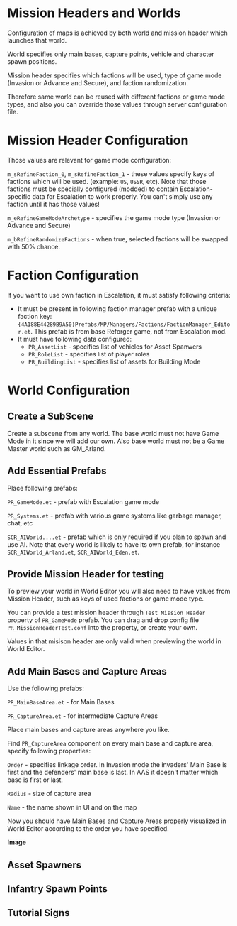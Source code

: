 # Mission Headers and Worlds
Configuration of maps is achieved by both world and mission header which launches that world.

World specifies only main bases, capture points, vehicle and character spawn positions.

Mission header specifies which factions will be used, type of game mode (Invasion or Advance and Secure), and faction randomization.

Therefore same world can be reused with different factions or game mode types, and also you can override those values through server configuration file.

# Mission Header Configuration
Those values are relevant for game mode configuration:

`m_sRefineFaction_0`, `m_sRefineFaction_1` - these values specify keys of factions which will be used. (example: `US`, `USSR`, etc). Note that those factions must be specially configured (modded) to contain Escalation-specific data for Escalation to work properly. You can't simply use any faction until it has those values!

`m_eRefineGameModeArchetype` - specifies the game mode type (Invasion or Advance and Secure)

`m_bRefineRandomizeFactions` - when true, selected factions will be swapped with 50% chance.

# Faction Configuration
If you want to use own faction in Escalation, it must satisfy following criteria:
- It must be present in following faction manager prefab with a unique faction key: `{4A188E44289B9A50}Prefabs/MP/Managers/Factions/FactionManager_Editor.et`. This prefab is from base Reforger game, not from Escalation mod.
- It must have following data configured:
  - `PR_AssetList` - specifies list of vehicles for Asset Spanwers
  - `PR_RoleList` - specifies list of player roles
  - `PR_BuildingList` - specifies list of assets for Building Mode

# World Configuration

## Create a SubScene
Create a subscene from any world. The base world must not have Game Mode in it since we will add our own. Also base world must not be a Game Master world such as GM_Arland.

## Add Essential Prefabs
Place following prefabs:

`PR_GameMode.et` - prefab with Escalation game mode

`PR_Systems.et` - prefab with various game systems like garbage manager, chat, etc

`SCR_AIWorld....et` - prefab which is only required if you plan to spawn and use AI. Note that every world is likely to have its own prefab, for instance `SCR_AIWorld_Arland.et`, `SCR_AIWorld_Eden.et`.

## Provide Mission Header for testing
To preview your world in World Editor you will also need to have values from Mission Header, such as keys of used factions or game mode type.

You can provide a test mission header through `Test Mission Header` property of `PR_GameMode` prefab. You can drag and drop config file `PR_MissionHeaderTest.conf` into the property, or create your own.

Values in that misison header are only valid when previewing the world in World Editor.


## Add Main Bases and Capture Areas
Use the following prefabs:

`PR_MainBaseArea.et` - for Main Bases

`PR_CaptureArea.et` - for intermediate Capture Areas

Place main bases and capture areas anywhere you like.

Find `PR_CaptureArea` component on every main base and capture area, specify following properties:

`Order` - specifies linkage order. In Invasion mode the invaders' Main Base is first and the defenders' main base is last. In AAS it doesn't matter which base is first or last.

`Radius` - size of capture area

`Name` - the name shown in UI and on the map

Now you should have Main Bases and Capture Areas properly visualized in World Editor according to the order you have specified.

**Image**

## Asset Spawners
## Infantry Spawn Points
## Tutorial Signs

